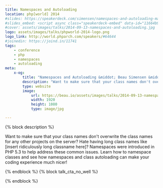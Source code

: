 ```yaml
---
title: Namespaces and Autoloading
location: php[world] 2014
#slides: https://speakerdeck.com/simensen/namespaces-and-autoloading-madison-php-conference-2014
#slides_embed: <script async class="speakerdeck-embed" data-id="11664b901d640132f325123486985575" data-ratio="1.77777777777778" src="//speakerdeck.com/assets/embed.js"></script>
#cover: assets/images/talks/2014-09-13-namespaces-and-autoloading.jpg
logo: assets/images/talks/phpworld-2014-logo.png
logo_link: http://world.phparch.com/speakers/#64644
#joinedin: https://joind.in/11741
tags:
    - conference
    - php
    - namespaces
    - autoloading
meta:
    x-og:
        title: "Namespaces and Autoloading &middot; Beau Simensen &middot; Dragonfly Development &middot; dflydev"
        description: "Want to make sure that your class names don't overwrite the class names for any other projects on the server? Hate having long class names like [insert ridiculously long classname here]? Namespaces were introduced in PHP 5.3 to help address these common issues. Learn how to namespace classes and see how namespaces and class autoloading can make your coding experience much nicer!"
        type: website
        image:
            url: https://beau.io/assets/images/talks/2014-09-13-namespaces-and-autoloading.jpg
            width: 1920
            height: 1080
            type: image/jpg

---
```

{% block description %}

Want to make sure that your class names don't overwrite the class names for any other projects on the server? Hate having long class names like [insert ridiculously long classname here]? Namespaces were introduced in PHP 5.3 to help address these common issues. Learn how to namespace classes and see how namespaces and class autoloading can make your coding experience much nicer!

{% endblock %}
{% block talk_cta_no_well %}
<script src="https://app.convertkit.com/landing_pages/766.js?orient=horz&ref=beau.io-phpworld-namespaces"></script>
{% endblock  %}
